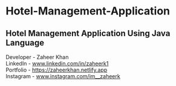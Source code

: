# Hotel-Management-Application
Hotel Management Application Using Java Language
-------------------------------------------------
Developer - Zaheer Khan <br>
LinkedIn - www.linkedin.com/in/zaheerk1 <br>
Portfolio - https://zaheerkhan.netlify.app <br>
Instagram - www.instagram.com/im__zaheerk <br>
